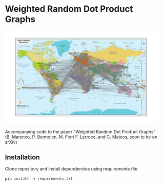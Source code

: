 # Weighted Random Dot Product Graphs

![Embeddings for the footbal matches dataset](figures/football_communities.png)

Accompanying code to the paper "Weighted Random Dot Product Graphs" (B. Marenco, P. Bermolen, M. Fiori F. Larroca, and G. Mateos, soon to be on arXiv)

## Installation

Clone repository and install dependencies using requirements file:

`pip install -r requirements.txt`
